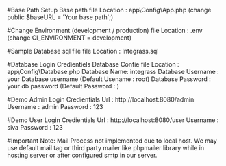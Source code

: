 #Base Path Setup
Base path file Location : app\Config\App.php (change public $baseURL = 'Your base path';)

#Change Environment (development / production)
file Location : .env (change CI_ENVIRONMENT = development)

#Sample Database sql file
file Location : Integrass.sql

#Database Login Credientiels
Database Confie file Location : app\Config\Database.php
Database Name: integrass
Database Username : your Database username (Default Usename : root)
Database Password :  your db password (Default Password : )


#Demo Admin Login Credientials
Url : http://localhost:8080/admin
Username : admin
Password : 123


#Demo User Login Credientials
Url : http://localhost:8080/user
Username : siva
Password : 123


#Important Note:
Mail Process not implemented due to local host. We may use default mail tag or third party mailer like phpmailer library while in hosting server or after configured smtp in our server.